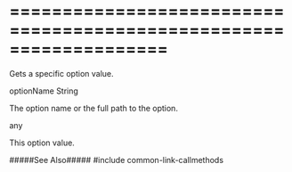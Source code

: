 ===================================================================
===================================================================

<!--shortDescription-->
Gets a specific option value.
<!--/shortDescription-->

<!--paramName1-->optionName<!--/paramName1-->
<!--paramType1-->String<!--/paramType1-->
<!--paramDescription1-->
The option name or the full path to the option.
<!--/paramDescription1-->

<!--returnType-->any<!--/returnType-->
<!--returnDescription-->
This option value.
<!--/returnDescription-->

<!--fullDescription-->
#####See Also#####
#include common-link-callmethods
<!--/fullDescription-->